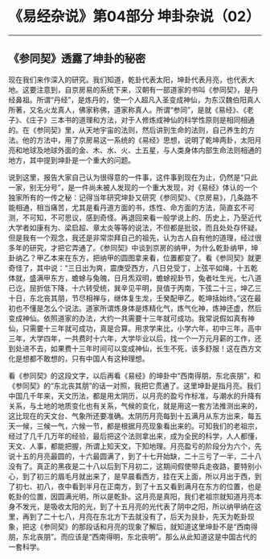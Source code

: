 # 《易经杂说》第04部分 坤卦杂说（02）

------

## 《参同契》透露了坤卦的秘密

现在我们来作深入的研究。我们知道，乾卦代表太阳，坤卦代表月亮，也代表大地。这要注意到，自京房易的系统下来，汉朝有一部道家的书叫《参同契》，是丹经鼻祖。所谓“丹经”，是炼丹的，使一个人超凡入圣变成神仙，为东汉魏伯阳真人所著，又名火龙真人，佛家称佛，道家称真人。所谓“参同”，是就《易经》、《老子》、《庄子》三本书的道理和方法，对于人修炼成神仙的科学性原则是相同相通的。在《参同契》里，从天地宇宙的法则，然后讲到生命的法则，自己养生的方法。他的方法中，用了京房易这一系统的《易经》思想，说明了乾坤两卦，太阳月亮和地球及地球外面的金、木、水、火、土五星，与人类身体内部生命法则相通的地方，其中提到坤卦是一个重大的问题。

说到这里，报告大家自己认为很得意的一件事，这件事到现在为止，仍然是“只此一家，别无分号”，是一件尚未被人发现的一个重大发现，对《易经》体认的一个独家所有的一传之秘：记得当年研究坤卦又研究《参同契》、《京房易》，几条路不能相通，相当痛苦，尤其是看丹道方面的书，炼性、命方面的方法，简直玄不可测，不可知，不可思议，感到奇怪。再退回来看一般学说上的、历史上，乃至近代大学者如康有为、梁启超、章太炎等等的说法，不但都是批驳，而且处处存怀疑。但是我有一个观念，我还是非常崇拜自己的祖先，认为古人自有他的道理，经过很多年的研究，才把它弄通了。《参同契》中谈到京房的纳甲，为什么乾卦纳甲，坤卦纳乙？甲乙本来在东方，把纳甲的圆图拿来看，位置都变了。看《参同契》就更奇怪了，其中说：“三日出为爽，震庚受西方，八日兑受丁，上弦平如绳，十五乾体就，盛满甲东方，蟾蜍与兔魄，日月炁双明，蟾蜍视卦节，兔者吐生光，七八道已讫，屈折低下降，十六转受统，巽辛见平明，艮值于丙南，下弦二十三，坤乙三十日，东北丧其朋，节尽相禅与，继体复生龙，壬癸配甲乙，乾坤括始终。”这在最初也不懂是怎么个说法。道家所谓炼身体是炼精化气，炼气化神，炼神还虚，然后变成神仙。依照道家的办法，大约一共需要十三年就可成功。我常说假如真有神仙，只需要十三年就可成功，真是合算。用求学来比，小学六年，初中三年，高中三年，大学四年，一共费时十六年，大学毕业以后，找一个一万元月薪的工作，还到处进不去，如果费十三年时间可以变成神仙，长生不死，该多舒服！这在西方文化是想都不敢想的，只有中国人有这种理想。

看《参同契》的这段文字，以后再看《易经》的坤卦中“西南得朋，东北丧朋”，和《参同契》的“东北丧其朋”的话一对照，我把它贯通了。这里坤卦是指月亮。我们中国几千年来，天文历法，都是用太阴历，以月亮的盈亏作标准，与潮水的升降有关系，与土地的地质变化也有关系，气候的变化，就是用这一套方法推测出来的，这比现在的天文台、气象所还要准确。太阴历月亮每到十五满月从东方出来，每五天一候，三候一气，六候一节，都是根据月亮现象看出来的。可知我们的老祖宗，经过了几千几万年的经验，最后把这个法则拿出来，成为全民的科学，人人都懂，天文、人事，都能把握，所谓上知天文，下知地理。月亮盈亏的阶段分为六个，先说十五的月亮最圆的，十六最圆满了，到了十七开始缺，二十三亏了一半，二十八没有了。真正的黑夜是二十八以后到下月初二，这期间假使带兵走夜路，要特别小心，到了初三的眉毛月就出来了，是早晨看西方，挂在天上面，所以月出于西，到了初七、初八，夜中看到半月在正南方，到了十五又看到满月在东方的位置，也是乾卦的位置，因圆满光明，所以是乾卦。这月亮是真阳，我们老祖宗就知道月亮本身不发光，是吸收太阳的光，到了十五月亮的光代表了阴中之阳，所以纳甲纳在这里，再到了二十七八，月亮在东北方下去就没有了，后天为艮卦，先天为乾卦现象，把这《参同契》的那段话和月亮的现象了解后，就知道这里坤卦不是“西南得朋，东北丧朋”。而应该是“西南得明，东北丧明”。那么从此知道这是中国古代的一套科学。